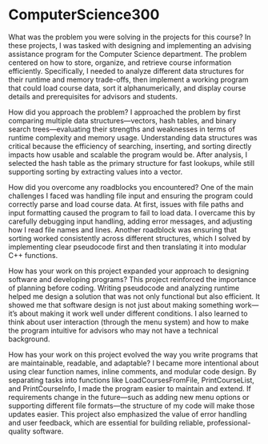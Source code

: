 # ComputerScience300
What was the problem you were solving in the projects for this course?
In these projects, I was tasked with designing and implementing an advising assistance program for the Computer Science department. The problem centered on how to store, organize, and retrieve course information efficiently. Specifically, I needed to analyze different data structures for their runtime and memory trade-offs, then implement a working program that could load course data, sort it alphanumerically, and display course details and prerequisites for advisors and students.

How did you approach the problem?
I approached the problem by first comparing multiple data structures—vectors, hash tables, and binary search trees—evaluating their strengths and weaknesses in terms of runtime complexity and memory usage. Understanding data structures was critical because the efficiency of searching, inserting, and sorting directly impacts how usable and scalable the program would be. After analysis, I selected the hash table as the primary structure for fast lookups, while still supporting sorting by extracting values into a vector.

How did you overcome any roadblocks you encountered?
One of the main challenges I faced was handling file input and ensuring the program could correctly parse and load course data. At first, issues with file paths and input formatting caused the program to fail to load data. I overcame this by carefully debugging input handling, adding error messages, and adjusting how I read file names and lines. Another roadblock was ensuring that sorting worked consistently across different structures, which I solved by implementing clear pseudocode first and then translating it into modular C++ functions.

How has your work on this project expanded your approach to designing software and developing programs?
This project reinforced the importance of planning before coding. Writing pseudocode and analyzing runtime helped me design a solution that was not only functional but also efficient. It showed me that software design is not just about making something work—it’s about making it work well under different conditions. I also learned to think about user interaction (through the menu system) and how to make the program intuitive for advisors who may not have a technical background.

How has your work on this project evolved the way you write programs that are maintainable, readable, and adaptable?
I became more intentional about using clear function names, inline comments, and modular code design. By separating tasks into functions like LoadCoursesFromFile, PrintCourseList, and PrintCourseInfo, I made the program easier to maintain and extend. If requirements change in the future—such as adding new menu options or supporting different file formats—the structure of my code will make those updates easier. This project also emphasized the value of error handling and user feedback, which are essential for building reliable, professional-quality software.
